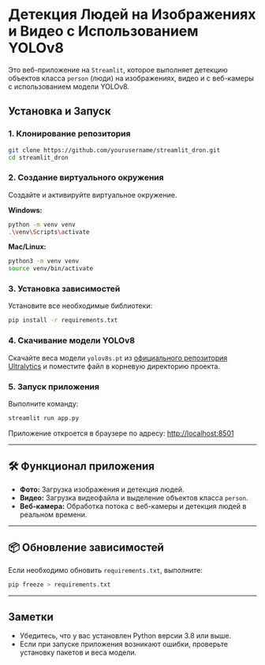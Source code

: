 # Детекция Людей на Изображениях и Видео с Использованием YOLOv8

Это веб-приложение на `Streamlit`, которое выполняет детекцию объектов класса `person` (люди) на изображениях, видео и с веб-камеры с использованием модели YOLOv8.

## Установка и Запуск

### 1. Клонирование репозитория

```bash
git clone https://github.com/yourusername/streamlit_dron.git
cd streamlit_dron
```

### 2. Создание виртуального окружения

Создайте и активируйте виртуальное окружение.

**Windows:**

```bash
python -m venv venv
.\venv\Scripts\activate
```

**Mac/Linux:**

```bash
python3 -m venv venv
source venv/bin/activate
```

### 3. Установка зависимостей

Установите все необходимые библиотеки:

```bash
pip install -r requirements.txt
```

### 4. Скачивание модели YOLOv8

Скачайте веса модели `yolov8s.pt` из [официального репозитория Ultralytics](https://github.com/ultralytics/assets/releases/download/v0.0.0/yolov8s.pt) и поместите файл в корневую директорию проекта.

### 5. Запуск приложения

Выполните команду:

```bash
streamlit run app.py
```

Приложение откроется в браузере по адресу: [http://localhost:8501](http://localhost:8501)

---

## 🛠 Функционал приложения

* **Фото:** Загрузка изображения и детекция людей.
* **Видео:** Загрузка видеофайла и выделение объектов класса `person`.
* **Веб-камера:** Обработка потока с веб-камеры и детекция людей в реальном времени.

---

## 📦 Обновление зависимостей

Если необходимо обновить `requirements.txt`, выполните:

```bash
pip freeze > requirements.txt
```

---

## Заметки

* Убедитесь, что у вас установлен Python версии 3.8 или выше.
* Если при запуске приложения возникают ошибки, проверьте установку пакетов и веса модели.


